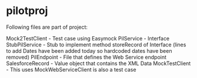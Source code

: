 pilotproj
=========

Following files are part of project:

Mock2TestClient  - Test case using Easymock
PilService - Interface
StubPilService - Stub to implement method storeRecord of Interface 
    (lines to add Dates have been added today so hardcoded dates have been removed)
PilEndpoint - File that defines the Web Service endpoint
SalesforceRecord - Value object that contains the XML Data
MockTestClient - This uses MockWebServiceClient is also a test case
